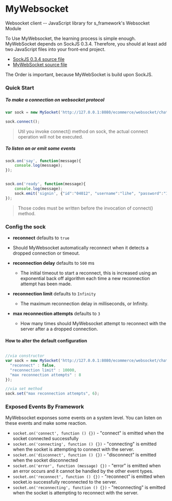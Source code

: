 MyWebsocket
===========

Websocket client -- JavaScript library for s_framework's Websocket Module

To Use MyWebsocket, the learning process is simple enough. MyWebSocket depends on SockJS 0.3.4. Therefore, you should at least add two JavaScript files into your front-end project.

* [SockJS 0.3.4 source file](http://cdn.sockjs.org/sockjs-0.3.4.js)
* [MyWebSocket source file](https://raw.githubusercontent.com/doomdagger/MyWebsocket/master/js/lib/mysocket.js)

The Order is important, because MyWebSocket is build upon SockJS.

### Quick Start

##### To make a connection on websocket protocol
```javascript
var sock = new MySocket('http://127.0.0.1:8080/ecommerce/websocket/chat/');

sock.connect(); 
```

> Util you invoke connect() method on sock, the actual connect operation will not be executed.

##### To listen on or emit some events
```javascript
sock.on('say', function(message){
    console.log(message);
});


sock.on('ready', function(message){
    console.log(message);
    sock.emit('signin', {"id":"04012", "username":"lihe", "password":"123456"});
});
```
> Those codes must be written before the invocation of connect() method.

### Config the sock

* **reconnect** defaults to `true`
 * Should MyWebsocket automatically reconnect when it detects a dropped
 connection or timeout.

* **reconnection delay** defaults to `500` ms
  * The initial timeout to start a reconnect, this is increased using an
  exponential back off algorithm each time a new reconnection attempt has been
  made.

* **reconnection limit** defaults to `Infinity`
  * The maximum reconnection delay in milliseconds, or Infinity.

* **max reconnection attempts** defaults to `3`
  * How many times should MyWebsocket attempt to reconnect with the server after a
  a dropped connection.

#### How to alter the default configuration
```javascript

//via constructor
var sock = new MySocket('http://127.0.0.1:8080/ecommerce/websocket/chat/',{
  "reconnect" : false,
  "reconnection limit" : 10000,
  "max reconnection attempts" : 8
});

//via set method
sock.set("max reconnection attempts", 6);


```

### Exposed Events By Framework

MyWebsocket exponses some events on a system level. You can listen on these events and make some reaction.

 - `socket.on('connect', function () {})` - "connect" is emitted when the socket connected successfully 
 - `socket.on('connecting', function () {})` - "connecting" is emitted when the socket is attempting to connect with the server. 
 - `socket.on('disconnect', function () {})` - "disconnect" is emitted when the socket disconnected
 - `socket.on('error', function (message) {})` - "error" is emitted when an error occurs and it cannot be handled by the other event types.
 - `socket.on('reconnect', function () {})` - "reconnect" is emitted when socket.io successfully reconnected to the server.
 - `socket.on('reconnecting', function () {})` - "reconnecting" is emitted when the socket is attempting to reconnect with the server.


